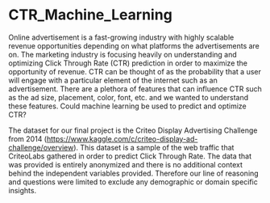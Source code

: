 # CTR_Machine_Learning

Online advertisement is a fast-growing industry with highly scalable revenue opportunities depending on what platforms the advertisements are on. The marketing industry is focusing heavily on understanding and optimizing Click Through Rate (CTR) prediction in order to maximize the opportunity of revenue. CTR can be thought of as the probability that a user will engage with a particular element of the internet such as an advertisement. There are a plethora of features that can influence CTR such as the ad size, placement, color, font, etc. and we wanted to understand these features. Could machine learning be used to predict and optimize CTR?

The dataset for our final project is the Criteo Display Advertising Challenge from 2014 (https://www.kaggle.com/c/criteo-display-ad-challenge/overview). This dataset is a sample of the web traffic that CriteoLabs gathered in order to predict Click Through Rate. The data that was provided is entirely anonymized and there is no additional context behind the independent variables provided. Therefore our line of reasoning and questions were limited to exclude any demographic or domain specific insights.
